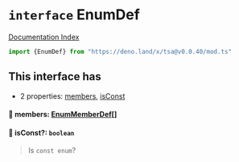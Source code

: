 # `interface` EnumDef

[Documentation Index](../README.md)

```ts
import {EnumDef} from "https://deno.land/x/tsa@v0.0.40/mod.ts"
```

## This interface has

- 2 properties:
[members](#-members-enummemberdef),
[isConst](#-isconst-boolean)


#### 📄 members: [EnumMemberDef](../interface.EnumMemberDef/README.md)\[]



#### 📄 isConst?: `boolean`

> Is `const enum`?



